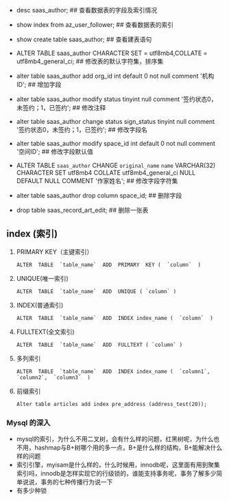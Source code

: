 
- desc saas_author;                                                                          ## 查看数据表的字段及索引情况


- show index from az_user_follower;                                                          ## 查看数据表的索引

- show create table saas_author;                                                             ## 查看建表语句

- ALTER TABLE saas_author CHARACTER SET = utf8mb4,COLLATE = utf8mb4_general_ci;              ## 修改表的默认字符集，排序集





- alter table saas_author add org_id int default 0 not null comment '机构 ID';               ## 增加字段

- alter table saas_author modify status tinyint null comment '签约状态0，未签约；1，已签约';     ## 修改注释

- alter table saas_author change status sign_status tinyint 
                               null comment '签约状态0，未签约；1，已签约';                      ## 修改字段名

                               
- alter table saas_author modify space_id int default 0 not null comment '空间ID';           ## 修改字段默认值


- ALTER TABLE `saas_author` CHANGE `original_name` `name` VARCHAR(32)
    CHARACTER SET utf8mb4 COLLATE utf8mb4_general_ci NULL DEFAULT NULL COMMENT '作家姓名';    ## 修改字段字符集


- alter table saas_author drop column space_id;                                              ## 删除字段

- drop table saas_record_art_edit;                                                           ## 删除一张表



## index (索引)

1. PRIMARY  KEY（主键索引） 
   ``` 
   ALTER  TABLE  `table_name`  ADD  PRIMARY  KEY (  `column`  ) 

   ```

2. UNIQUE(唯一索引)         
   
   ``` 
   ALTER  TABLE  `table_name`  ADD  UNIQUE ( `column` ) 

   ```


3. INDEX(普通索引) 

   ``` 
   ALTER  TABLE  `table_name`  ADD  INDEX index_name (  `column`  )

   ```

4. FULLTEXT(全文索引) 

   ``` 
   ALTER  TABLE  `table_name`  ADD  FULLTEXT ( `column` )

   ```
   
5. 多列索引

    ```
    ALTER  TABLE  `table_name`  ADD  INDEX index_name (  `column1`,  `column2`,  `column3`  )

    ```

6. 前缀索引

   ```
   Alter table articles add index pre_address (address_test(20));
   
   ```




### Mysql 的深入

- mysql的索引，为什么不用二叉树，会有什么样的问题，红黑树呢，为什么也不用，hashmap与B+树哪个用的多一点，B+是什么样的结构，B+能解决什么样的问题
- 索引引擎，myisam是什么样的，什么时候用，innodb呢，这里面有用到聚集索引吗，innodb是怎样实现它的行级锁的，谁能支持事务呢，事务了解多少简单说说，事务的七种传播行为说一下
- 有多少种锁









